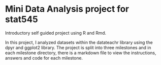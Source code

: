 
# Mini Data Analysis project for stat545

Introductory self guided project using R and Rmd.

In this project, I analyzed datasets within the datateachr library using the dpyr and ggplot2 library. The project is split into three milestones and in each milestone directory, there is a markdown file to view the instructions, answers and code for each milestone.  